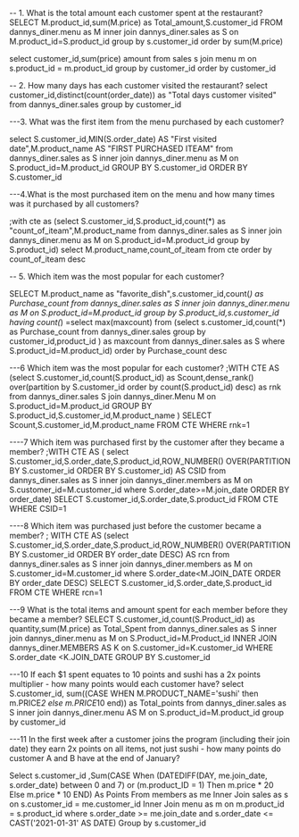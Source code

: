 -- 1. What is the total amount each customer spent at the restaurant?
SELECT M.product_id,sum(M.price) as Total_amount,S.customer_id
FROM dannys_diner.menu as M
inner join dannys_diner.sales as S
on M.product_id=S.product_id
group by s.customer_id
order by sum(M.price)

select customer_id,sum(price) amount from sales s
join menu m on s.product_id = m.product_id
group by customer_id
order by customer_id

-- 2. How many days has each customer visited the restaurant?
select customer_id,distinct(count(order_date)) as "Total days customer visited" from dannys_diner.sales
group by customer_id 

---3. What was the first item from the menu purchased by each customer?

select S.customer_id,MIN(S.order_date) AS "First visited date",M.product_name AS "FIRST PURCHASED ITEAM" from dannys_diner.sales as S 
inner join 
dannys_diner.menu as M
on S.product_id=M.product_id
GROUP BY S.customer_id
ORDER BY S.customer_id

---4.What is the most purchased item on the menu and how many times was it purchased by all customers?

;with cte as
(select S.customer_id,S.product_id,count(*) as "count_of_iteam",M.product_name 
 from dannys_diner.sales as S
 inner join dannys_diner.menu as M
 on  S.product_id=M.product_id 
group by S.product_id)
 select M.product_name,count_of_iteam from cte
 order by count_of_iteam desc
 
 -- 5. Which item was the most popular for each customer?
 
  SELECT M.product_name as "favorite_dish",s.customer_id,count(*) as Purchase_count
  from dannys_diner.sales as S
  inner join 
  dannys_diner.menu as M on
  S.product_id=M.product_id
  group by S.product_id,s.customer_id
  having count(*) =select max(maxcount) from 
(select s.customer_id,count(*) as Purchase_count from dannys_diner.sales
group by customer_id,product_id ) as maxcount from dannys_diner.sales as S
where S.product_id=M.product_id) order by Purchase_count desc
 
 ---6 Which item was the most popular for each customer? 
;WITH CTE AS
(select S.customer_id,count(S.product_id) as Scount,dense_rank() over(partition by S.customer_id order by count(S.product_id) desc) as rnk from dannys_diner.sales S
join dannys_diner.Menu M
on S.product_id=M.product_id
GROUP BY S.product_id,S.customer_id,M.product_name )
SELECT Scount,S.customer_id,M.product_name FROM CTE
WHERE rnk=1

----7 Which item was purchased first by the customer after they became a member?
;WITH CTE AS 
(
select S.customer_id,S.order_date,S.product_id,ROW_NUMBER() OVER(PARTITION BY S.customer_id ORDER BY S.customer_id) AS CSID
from dannys_diner.sales as S
inner join 
dannys_diner.members as M
on S.customer_id=M.customer_id
where S.order_date>=M.join_date
ORDER BY order_date)
SELECT S.customer_id,S.order_date,S.product_id FROM CTE 
WHERE CSID=1

----8 Which item was purchased just before the customer became a member?
; WITH CTE AS 
(select S.customer_id,S.order_date,S.product_id,ROW_NUMBER() OVER(PARTITION BY S.customer_id ORDER BY order_date DESC) AS rcn
from dannys_diner.sales as S
inner join dannys_diner.members as M
on S.customer_id=M.customer_id
where S.order_date<M.JOIN_DATE
ORDER BY order_date DESC)
SELECT S.customer_id,S.order_date,S.product_id FROM CTE
WHERE rcn=1

---9 What is the total items and amount spent for each member before they became a member?
SELECT S.customer_id,count(S.Product_id) as quantity,sum(M.price) as Total_Spent
from dannys_diner.sales as S
inner join
dannys_diner.menu as M
on S.Product_id=M.Product_id
INNER JOIN
dannys_diner.MEMBERS AS K
on S.customer_id=K.customer_id
WHERE S.order_date <K.JOIN_DATE
GROUP BY S.customer_id

---10  If each $1 spent equates to 10 points and sushi has a 2x points multiplier - how many points would each customer have?
select S.customer_id,
sum((CASE 
 WHEN M.PRODUCT_NAME='sushi' then m.PRICE*2
 else m.PRICE*10
 end)) as Total_points
from dannys_diner.sales as S
inner join
dannys_diner.menu AS M
on
S.product_id=M.product_id
group by customer_id

---11 In the first week after a customer joins the program (including their join date) they earn 2x points on all items, not just sushi - how many points do customer A and B have at the end of January?

Select
        s.customer_id
	,Sum(CASE
                 When (DATEDIFF(DAY, me.join_date, s.order_date) between 0 and 7) or (m.product_ID = 1) Then m.price * 20
                 Else m.price * 10
              END) As Points
From members as me
    Inner Join sales as s on s.customer_id = me.customer_id
    Inner Join menu as m on m.product_id = s.product_id
where s.order_date >= me.join_date and s.order_date <= CAST('2021-01-31' AS DATE)
Group by s.customer_id
